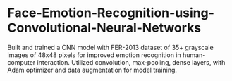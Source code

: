 # Face-Emotion-Recognition-using-Convolutional-Neural-Networks
Built and trained a CNN model with FER-2013 dataset of 35+ grayscale images of 48x48 pixels for improved emotion recognition in human-computer interaction. Utilized convolution, max-pooling, dense layers, with Adam optimizer and data augmentation for model training. 
